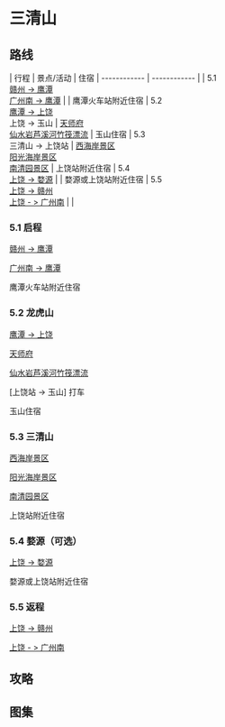 # 三清山

## 路线

| 行程  | 景点/活动  | 住宿
| ------------ | ------------ |
| 5.1<br /> [赣州 -> 鹰潭](https://kyfw.12306.cn/otn/leftTicket/init?linktypeid=dc&fs=%E8%B5%A3%E5%B7%9E,GZG&ts=%E9%B9%B0%E6%BD%AD,YTG&date=2020-05-01&flag=N,N,Y)<br /> [广州南 -> 鹰潭](https://kyfw.12306.cn/otn/leftTicket/init?linktypeid=dc&fs=%E5%B9%BF%E5%B7%9E%E5%8D%97,IZQ&ts=%E9%B9%B0%E6%BD%AD,YTG&date=2020-05-01&flag=N,N,Y)  |   | 鹰潭火车站附近住宿
| 5.2<br /> [鹰潭 -> 上饶](https://kyfw.12306.cn/otn/leftTicket/init?linktypeid=dc&fs=%E9%B9%B0%E6%BD%AD,YTG&ts=%E4%B8%8A%E9%A5%B6,SRG&date=2020-05-01&flag=N,N,Y)<br /> 上饶 -> 玉山  | [天师府](https://you.ctrip.com/sight/longhushan160/14381.html)<br /> [仙水岩芦溪河竹筏漂流](https://you.ctrip.com/sight/longhushan160/14319.html)  | 玉山住宿
| 5.3<br /> 三清山 -> 上饶站  | [西海岸景区](https://you.ctrip.com/sight/sanqingshan159/44814.html)<br /> [阳光海岸景区](https://you.ctrip.com/sight/sanqingshan159/44824.html)<br /> [南清园景区](https://you.ctrip.com/sight/sanqingshan159/17835.html)  | 上饶站附近住宿
| 5.4<br /> [上饶 -> 婺源](https://kyfw.12306.cn/otn/leftTicket/init?linktypeid=dc&fs=%E4%B8%8A%E9%A5%B6,SRG&ts=%E5%A9%BA%E6%BA%90,WYG&date=2020-05-03&flag=N,N,Y)  |   | 婺源或上饶站附近住宿
| 5.5<br /> [上饶 -> 赣州](https://kyfw.12306.cn/otn/leftTicket/init?linktypeid=dc&fs=%E4%B8%8A%E9%A5%B6,SRG&ts=%E8%B5%A3%E5%B7%9E,GZG&date=2020-05-04&flag=N,N,Y)<br /> [上饶 - > 广州南](https://kyfw.12306.cn/otn/leftTicket/init?linktypeid=dc&fs=%E4%B8%8A%E9%A5%B6,SRG&ts=%E5%B9%BF%E5%B7%9E%E5%8D%97,IZQ&date=2020-05-04&flag=N,N,Y)  |   |

### 5.1 启程

[赣州 -> 鹰潭](https://kyfw.12306.cn/otn/leftTicket/init?linktypeid=dc&fs=%E8%B5%A3%E5%B7%9E,GZG&ts=%E9%B9%B0%E6%BD%AD,YTG&date=2020-05-01&flag=N,N,Y)

[广州南 -> 鹰潭](https://kyfw.12306.cn/otn/leftTicket/init?linktypeid=dc&fs=%E5%B9%BF%E5%B7%9E%E5%8D%97,IZQ&ts=%E9%B9%B0%E6%BD%AD,YTG&date=2020-05-01&flag=N,N,Y)

鹰潭火车站附近住宿

### 5.2 龙虎山

[鹰潭 -> 上饶](https://kyfw.12306.cn/otn/leftTicket/init?linktypeid=dc&fs=%E9%B9%B0%E6%BD%AD,YTG&ts=%E4%B8%8A%E9%A5%B6,SRG&date=2020-05-01&flag=N,N,Y)

[天师府](https://you.ctrip.com/sight/longhushan160/14381.html)

[仙水岩芦溪河竹筏漂流](https://you.ctrip.com/sight/longhushan160/14319.html)

[上饶站 -> 玉山] 打车

玉山住宿

### 5.3 三清山

[西海岸景区](https://you.ctrip.com/sight/sanqingshan159/44814.html)

[阳光海岸景区](https://you.ctrip.com/sight/sanqingshan159/44824.html)

[南清园景区](https://you.ctrip.com/sight/sanqingshan159/17835.html)

上饶站附近住宿

### 5.4 婺源（可选）

[上饶 -> 婺源](https://kyfw.12306.cn/otn/leftTicket/init?linktypeid=dc&fs=%E4%B8%8A%E9%A5%B6,SRG&ts=%E5%A9%BA%E6%BA%90,WYG&date=2020-05-03&flag=N,N,Y)

婺源或上饶站附近住宿

### 5.5 返程

[上饶 -> 赣州](https://kyfw.12306.cn/otn/leftTicket/init?linktypeid=dc&fs=%E4%B8%8A%E9%A5%B6,SRG&ts=%E8%B5%A3%E5%B7%9E,GZG&date=2020-05-04&flag=N,N,Y)

[上饶 - > 广州南](https://kyfw.12306.cn/otn/leftTicket/init?linktypeid=dc&fs=%E4%B8%8A%E9%A5%B6,SRG&ts=%E5%B9%BF%E5%B7%9E%E5%8D%97,IZQ&date=2020-05-04&flag=N,N,Y)

## 攻略

## 图集